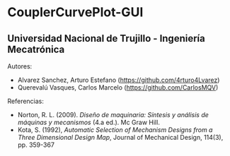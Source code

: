 # CouplerCurvePlot-GUI
## Universidad Nacional de Trujillo - Ingeniería Mecatrónica

Autores:  
  - Alvarez Sanchez, Arturo Estefano (https://github.com/4rturo4Lvarez)
  - Querevalú Vasques, Carlos Marcelo (https://github.com/CarlosMQV)

Referencias:
  - Norton, R. L. (2009). _Diseño de maquinaria: Síntesis y análisis de máquinas y mecanismos_ (4.a ed.). Mc Graw Hill.
  - Kota, S. (1992), _Automatic Selection of Mechanism Designs from a Three Dimensional Design Map_, Journal of Mechanical Design, 114(3), pp. 359-367
